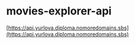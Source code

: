 # movies-explorer-api

[https://api.yurlova.diploma.nomoredomains.sbs](https://api.yurlova.diploma.nomoredomains.sbs)
